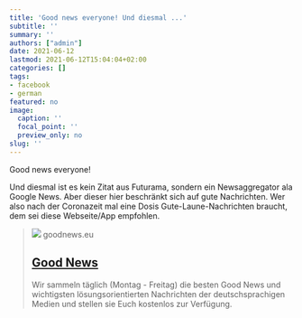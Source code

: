 ```yaml
---
title: 'Good news everyone! Und diesmal ...'
subtitle: ''
summary: ''
authors: ["admin"]
date: 2021-06-12
lastmod: 2021-06-12T15:04:04+02:00
categories: []
tags:
- facebook
- german
featured: no
image:
  caption: ''
  focal_point: ''
  preview_only: no
slug: ''
---
```

Good news everyone!

Und diesmal ist es kein Zitat aus Futurama, sondern ein Newsaggregator ala Google News. Aber dieser hier beschränkt sich auf gute Nachrichten. Wer also nach der Coronazeit mal eine Dosis Gute-Laune-Nachrichten braucht, dem sei diese Webseite/App empfohlen.
> [![](https://goodnews.eu/wp-content/uploads/2021/10/cover3.jpg)](https://goodnews.eu/)
> goodnews.eu
> ## [Good News](https://goodnews.eu/)
>
>Wir sammeln täglich (Montag - Freitag) die besten Good News und wichtigsten lösungsorientierten Nachrichten der deutschsprachigen Medien und stellen sie Euch kostenlos zur Verfügung.


